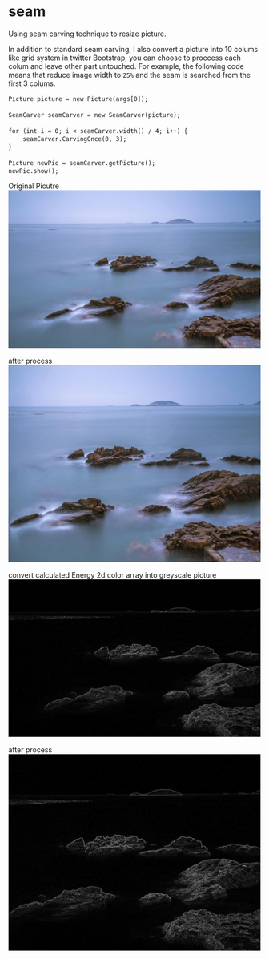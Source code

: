 # seam
Using seam carving technique to resize picture.

In addition to standard seam carving, I also convert a picture into 10 colums like grid system in twitter Bootstrap, you can choose to proccess each colum and leave other part untouched.
For example, the following code means that reduce image width to `25%` and the seam is searched from the first 3 colums. 
```
Picture picture = new Picture(args[0]);

SeamCarver seamCarver = new SeamCarver(picture);

for (int i = 0; i < seamCarver.width() / 4; i++) {
    seamCarver.CarvingOnce(0, 3);
}

Picture newPic = seamCarver.getPicture();
newPic.show();
```       

Original Picutre
![alt text](https://github.com/HoweZZH/SeamCarving/blob/master/testPicture/1.jpg?raw=true "original picture")

after process
![alt text](https://github.com/HoweZZH/SeamCarving/blob/master/testPicture/processed.jpg?raw=true "original picture")

convert calculated Energy 2d color array into greyscale picture
![alt text](https://github.com/HoweZZH/SeamCarving/blob/master/testPicture/OriginalEnergyGreyScale.jpg?raw=true "original picture")

after process
![alt text](https://github.com/HoweZZH/SeamCarving/blob/master/testPicture/processedEnergyGreyScale.jpg?raw=true "original picture")
